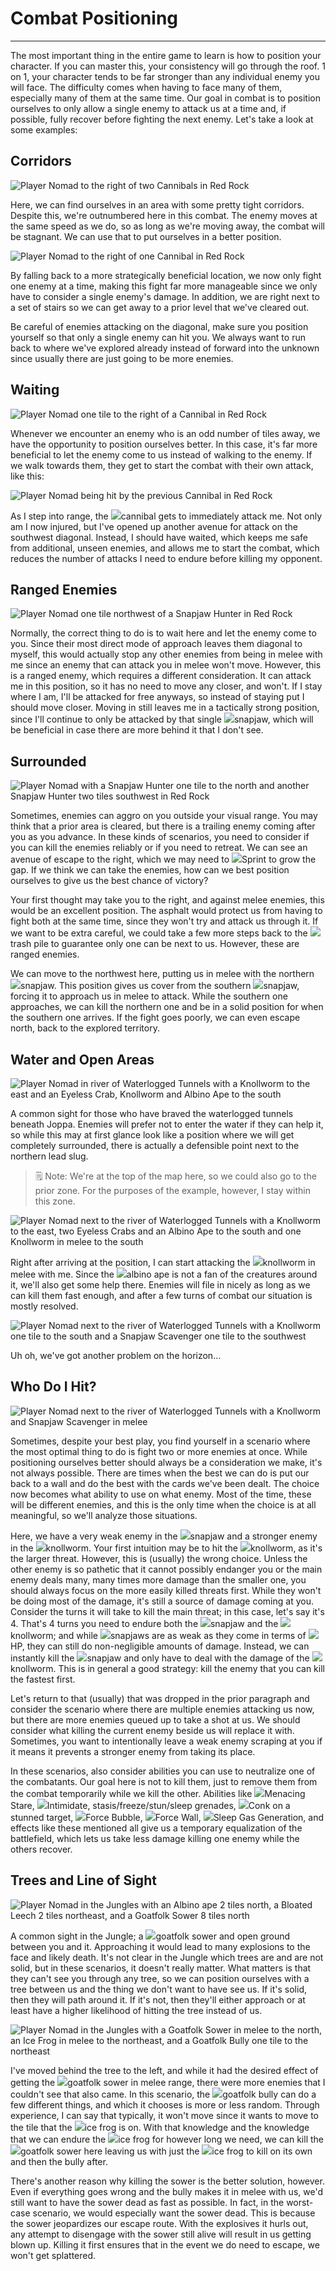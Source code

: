 # Combat Positioning

---

The most important thing in the entire game to learn is how to position your character. If you can master this, your consistency will go through the roof. 1 on 1, your character tends to be far stronger than any individual enemy you will face. The difficulty comes when having to face many of them, especially many of them at the same time. Our goal in combat is to position ourselves to only allow a single enemy to attack us at a time and, if possible, fully recover before fighting the next enemy. Let's take a look at some examples:

## Corridors

<span>![Player Nomad to the right of two Cannibals in Red Rock]($assetsDir/images/positioning/positioning_1.png)</span>

Here, we can find ourselves in an area with some pretty tight corridors. Despite this, we're outnumbered here in this combat. The enemy moves at the same speed as we do, so as long as we're moving away, the combat will be stagnant. We can use that to put ourselves in a better position.

<span>![Player Nomad to the right of one Cannibal in Red Rock]($assetsDir/images/positioning/positioning_2.png)</span>

By falling back to a more strategically beneficial location, we now only fight one enemy at a time, making this fight far more manageable since we only have to consider a single enemy's damage. In addition, we are right next to a set of stairs so we can get away to a prior level that we've cleared out.

Be careful of enemies attacking on the diagonal, make sure you position yourself so that only a single enemy can hit you. We always want to run back to where we've explored already instead of forward into the unknown since usually there are just going to be more enemies.

## Waiting

<span>![Player Nomad one tile to the right of a Cannibal in Red Rock]($assetsDir/images/positioning/positioning_3.png)</span>

Whenever we encounter an enemy who is an odd number of tiles away, we have the opportunity to position ourselves better. In this case, it's far more beneficial to let the enemy come to us instead of walking to the enemy. If we walk towards them, they get to start the combat with their own attack, like this:

<span>![Player Nomad being hit by the previous Cannibal in Red Rock]($assetsDir/images/positioning/positioning_4.png)</span>

As I step into range, the <span class="injected"><span class="icon-container"><img class="inline-icon" src="/icons/Creatures/Cannibal.png" /></span><span class="object">cannibal</span></span> gets to immediately attack me. Not only am I now injured, but I've opened up another avenue for attack on the southwest diagonal. Instead, I should have waited, which keeps me safe from additional, unseen enemies, and allows me to start the combat, which reduces the number of attacks I need to endure before killing my opponent.

## Ranged Enemies

<span>![Player Nomad one tile northwest of a Snapjaw Hunter in Red Rock]($assetsDir/images/positioning/positioning_5.png)</span>

Normally, the correct thing to do is to wait here and let the enemy come to you. Since their most direct mode of approach leaves them diagonal to myself, this would actually stop any other enemies from being in melee with me since an enemy that can attack you in melee won't move. However, this is a ranged enemy, which requires a different consideration. It can attack me in this position, so it has no need to move any closer, and won't. If I stay where I am, I'll be attacked for free anyways, so instead of staying put I should move closer. Moving in still leaves me in a tactically strong position, since I'll continue to only be attacked by that single <span class="injected"><span class="icon-container"><img class="inline-icon" src="/icons/Creatures/Snapjaw.png" /></span><span class="object">snapjaw</span></span>, which will be beneficial in case there are more behind it that I don't see.

## Surrounded

<span>![Player Nomad with a Snapjaw Hunter one tile to the north and another Snapjaw Hunter two tiles southwest in Red Rock]($assetsDir/images/positioning/positioning_6.png)</span>

Sometimes, enemies can aggro on you outside your visual range. You may think that a prior area is cleared, but there is a trailing enemy coming after you as you advance. In these kinds of scenarios, you need to consider if you can kill the enemies reliably or if you need to retreat. We can see an avenue of escape to the right, which we may need to <span class="injected"><span class="icon-container"><img class="inline-icon" src="/icons/Abilities/CommandToggleRunning.png" /></span><span class="skill">Sprint</span></span> to grow the gap. If we think we can take the enemies, how can we best position ourselves to give us the best chance of victory?

Your first thought may take you to the right, and against melee enemies, this would be an excellent position. The asphalt would protect us from having to fight both at the same time, since they won't try and attack us through it. If we want to be extra careful, we could take a few more steps back to the <span class="injected"><span class="icon-container"><img class="inline-icon" src="/icons/Items/Garbage.png" /></span><span class="object">trash</span></span> pile to guarantee only one can be next to us. However, these are ranged enemies.

We can move to the northwest here, putting us in melee with the northern <span class="injected"><span class="icon-container"><img class="inline-icon" src="/icons/Creatures/Snapjaw.png" /></span><span class="object">snapjaw</span></span>. This position gives us cover from the southern <span class="injected"><span class="icon-container"><img class="inline-icon" src="/icons/Creatures/Snapjaw.png" /></span><span class="object">snapjaw</span></span>, forcing it to approach us in melee to attack. While the southern one approaches, we can kill the northern one and be in a solid position for when the southern one arrives. If the fight goes poorly, we can even escape north, back to the explored territory.

## Water and Open Areas

<span>![Player Nomad in river of Waterlogged Tunnels with a Knollworm to the east and an Eyeless Crab, Knollworm and Albino Ape to the south]($assetsDir/images/positioning/positioning_7.png)</span>

A common sight for those who have braved the waterlogged tunnels beneath Joppa. Enemies will prefer not to enter the water if they can help it, so while this may at first glance look like a position where we will get completely surrounded, there is actually a defensible point next to the northern lead slug.

> 🗒️ Note: We're at the top of the map here, so we could also go to the prior zone. For the purposes of the example, however, I stay within this zone.

<span>![Player Nomad next to the river of Waterlogged Tunnels with a Knollworm to the east, two Eyeless Crabs and an Albino Ape to the south and one Knollworm in melee to the south]($assetsDir/images/positioning/positioning_8.png)</span>

Right after arriving at the position, I can start attacking the <span class="injected"><span class="icon-container"><img class="inline-icon" src="/icons/Creatures/Knollworm.png" /></span><span class="object">knollworm</span></span> in melee with me. Since the <span class="injected"><span class="icon-container"><img class="inline-icon" src="/icons/Creatures/Albino ape.png" /></span><span class="object"><span class="injected"><span class="Y">albino ape</span></span></span></span> is not a fan of the creatures around it, we'll also get some help there. Enemies will file in nicely as long as we can kill them fast enough, and after a few turns of combat our situation is mostly resolved.

<span>![Player Nomad next to the river of Waterlogged Tunnels with a Knollworm one tile to the south and a Snapjaw Scavenger one tile to the southwest]($assetsDir/images/positioning/positioning_9.png)</span>

Uh oh, we've got another problem on the horizon…

## Who Do I Hit?

<span>![Player Nomad next to the river of Waterlogged Tunnels with a Knollworm and Snapjaw Scavenger in melee]($assetsDir/images/positioning/positioning_10.png)</span>

Sometimes, despite your best play, you find yourself in a scenario where the most optimal thing to do is fight two or more enemies at once. While positioning ourselves better should always be a consideration we make, it's not always possible. There are times when the best we can do is put our back to a wall and do the best with the cards we've been dealt. The choice now becomes what ability to use on what enemy. Most of the time, these will be different enemies, and this is the only time when the choice is at all meaningful, so we'll analyze those situations.

Here, we have a very weak enemy in the <span class="injected"><span class="icon-container"><img class="inline-icon" src="/icons/Creatures/Snapjaw.png" /></span><span class="object">snapjaw</span></span> and a stronger enemy in the <span class="injected"><span class="icon-container"><img class="inline-icon" src="/icons/Creatures/Knollworm.png" /></span><span class="object">knollworm</span></span>. Your first intuition may be to hit the <span class="injected"><span class="icon-container"><img class="inline-icon" src="/icons/Creatures/Knollworm.png" /></span><span class="object">knollworm</span></span>, as it's the larger threat. However, this is (usually) the wrong choice. Unless the other enemy is so pathetic that it cannot possibly endanger you or the main enemy deals many, many times more damage than the smaller one, you should always focus on the more easily killed threats first. While they won't be doing most of the damage, it's still a source of damage coming at you. Consider the turns it will take to kill the main threat; in this case, let's say it's 4. That's 4 turns you need to endure both the <span class="injected"><span class="icon-container"><img class="inline-icon" src="/icons/Creatures/Snapjaw.png" /></span><span class="object">snapjaw</span></span> and the <span class="injected"><span class="icon-container"><img class="inline-icon" src="/icons/Creatures/Knollworm.png" /></span><span class="object">knollworm</span></span>; and while <span class="injected"><span class="icon-container"><img class="inline-icon" src="/icons/Creatures/Snapjaw.png" /></span><span class="object">snapjaws</span></span> are as weak as they come in terms of <span class="injected"><span class="stat-container"><img class="inline-icon" src="/icons/Text/hitpoints.png" /></span><span class="stat">HP</span></span>, they can still do non-negligible amounts of damage. Instead, we can instantly kill the <span class="injected"><span class="icon-container"><img class="inline-icon" src="/icons/Creatures/Snapjaw.png" /></span><span class="object">snapjaw</span></span> and only have to deal with the damage of the <span class="injected"><span class="icon-container"><img class="inline-icon" src="/icons/Creatures/Knollworm.png" /></span><span class="object">knollworm</span></span>. This is in general a good strategy: kill the enemy that you can kill the fastest first.

Let's return to that (usually) that was dropped in the prior paragraph and consider the scenario where there are multiple enemies attacking us now, but there are more enemies queued up to take a shot at us. We should consider what killing the current enemy beside us will replace it with. Sometimes, you want to intentionally leave a weak enemy scraping at you if it means it prevents a stronger enemy from taking its place.

In these scenarios, also consider abilities you can use to neutralize one of the combatants. Our goal here is not to kill them, just to remove them from the combat temporarily while we kill the other. Abilities like <span class="injected"><span class="icon-container"><img class="inline-icon" src="/icons/Abilities/Menacing Stare.png" /></span><span class="skill">Menacing Stare</span></span>, <span class="injected"><span class="icon-container"><img class="inline-icon" src="/icons/Abilities/Intimidate.png" /></span><span class="skill">Intimidate</span></span>, stasis/freeze/stun/sleep grenades, <span class="injected"><span class="icon-container"><img class="inline-icon" src="/icons/Abilities/Conk.png" /></span><span class="skill">Conk</span></span> on a stunned target, <span class="injected"><span class="icon-container"><img class="inline-icon" src="/icons/Mutations/Force Bubble.png" /></span><span class="mutation">Force Bubble</span></span>, <span class="injected"><span class="icon-container"><img class="inline-icon" src="/icons/Mutations/Force Wall.png" /></span><span class="mutation">Force Wall</span></span>, <span class="injected"><span class="icon-container"><img class="inline-icon" src="/icons/Mutations/Sleep Gas Generation.png" /></span><span class="mutation">Sleep Gas Generation</span></span>, and effects like these mentioned all give us a temporary equalization of the battlefield, which lets us take less damage killing one enemy while the others recover.

## Trees and Line of Sight

<span>![Player Nomad in the Jungles with an Albino ape 2 tiles north, a Bloated Leech 2 tiles northeast, and a Goatfolk Sower 8 tiles north]($assetsDir/images/positioning/positioning_11.png)</span>

A common sight in the Jungle; a <span class="injected"><span class="icon-container"><img class="inline-icon" src="/icons/Creatures/Goatfolk Sower.png" /></span><span class="object">goatfolk sower</span></span> and open ground between you and it. Approaching it would lead to many explosions to the face and likely death. It's not clear in the Jungle which trees are and are not solid, but in these scenarios, it doesn't really matter. What matters is that they can't see you through any tree, so we can position ourselves with a tree between us and the thing we don't want to have see us. If it's solid, then they will path around it. If it's not, then they'll either approach or at least have a higher likelihood of hitting the tree instead of us.

<span>![Player Nomad in the Jungles with a Goatfolk Sower in melee to the north, an Ice Frog in melee to the northeast, and a Goatfolk Bully one tile to the northeast]($assetsDir/images/positioning/positioning_12.png)</span>

I've moved behind the tree to the left, and while it had the desired effect of getting the <span class="injected"><span class="icon-container"><img class="inline-icon" src="/icons/Creatures/Goatfolk Sower.png" /></span><span class="object">goatfolk sower</span></span> in melee range, there were more enemies that I couldn't see that also came. In this scenario, the <span class="injected"><span class="icon-container"><img class="inline-icon" src="/icons/Creatures/Goatfolk Bully.png" /></span><span class="object">goatfolk bully</span></span> can do a few different things, and which it chooses is more or less random. Through experience, I can say that typically, it won't move since it wants to move to the tile that the <span class="injected"><span class="icon-container"><img class="inline-icon" src="/icons/Creatures/Ice frog.png" /></span><span class="object">ice frog</span></span> is on. With that knowledge and the knowledge that we can endure the <span class="injected"><span class="icon-container"><img class="inline-icon" src="/icons/Creatures/Ice frog.png" /></span><span class="object">ice frog</span></span> for however long we need, we can kill the <span class="injected"><span class="icon-container"><img class="inline-icon" src="/icons/Creatures/Goatfolk Sower.png" /></span><span class="object">goatfolk sower</span></span> here leaving us with just the <span class="injected"><span class="icon-container"><img class="inline-icon" src="/icons/Creatures/Ice frog.png" /></span><span class="object">ice frog</span></span> to kill on its own and then the bully after.

There's another reason why killing the sower is the better solution, however. Even if everything goes wrong and the bully makes it in melee with us, we'd still want to have the sower dead as fast as possible. In fact, in the worst-case scenario, we would especially want the sower dead. This is because the sower jeopardizes our escape route. With the explosives it hurls out, any attempt to disengage with the sower still alive will result in us getting blown up. Killing it first ensures that in the event we do need to escape, we won't get splattered.
